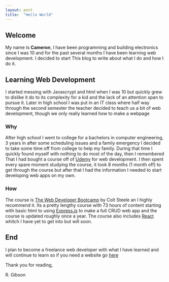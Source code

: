 ```yaml
---
layout: post
title:  "Hello World"
---
```


## Welcome

My name Is **Cameron**, I have been programming and building electronics since I was 10 and for the past several months I have been learning web development. I decided to start This blog to write about what I do and how I do it.

## Learning Web Development

I started messing with Javascrypt and html when I was 10 but quickly grew to dislike it do to its complexity for a kid and the lack of an attention span to pursue it. Later in high school I was put in an IT class where half way through the second semester the teacher decided to teach us a bit of web development, though we only really learned how to make a webpage

### Why

After high school I went to college for a bachelors in computer engineering, 3 years in after some scheduling issues and a family emergency I decided to take some time off from college to help my family. During that time I quickly found myself with nothing to do most of the day, then I remembered That I had bought a course off of [Udemy](https://www.udemy.com/) for web development. I then spent every spare moment studying the course, it took 8 months (1 month off) to get through the course but after that I had the information I needed to start developing web apps on my own.

### How

The course is [The Web Developer Bootcamp](https://www.udemy.com/course/the-web-developer-bootcamp) by Colt Steele an I highly recommend it. Its a pretty lengthy course with 73 hours of content starting with basic html to using [Express.js](https://expressjs.com/) to make a full CRUD web app and the course is updated roughly once a year. The course also includes [React](https://react.dev/) whitch I have yet to get into but will soon.

## End

I plan to become a freelance web developer with what I have learned and will continue to learn so if you need a website go [here](https://www.ron-gibson.com)

Thank you for reading,

R. Gibson
